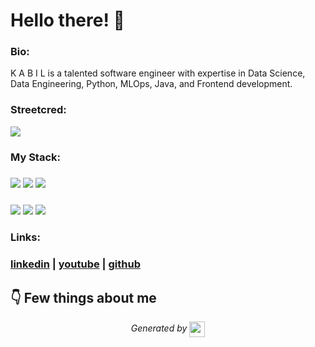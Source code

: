 
# Hello there! 👋


### Bio:

K A B I L is a talented software engineer with expertise in Data Science, Data Engineering, Python, MLOps, Java, and Frontend development.
            

### Streetcred:

<a href="https://www.tublian.com/profile/Kabilduke?ss=true"><img src="https://rd3ps1doua.execute-api.us-east-1.amazonaws.com/dev/ft/profile/streetcred/badge/Kabilduke?type=with_score"></a>

### My Stack:

### <img src="https://rd3ps1doua.execute-api.us-east-1.amazonaws.com/dev/ft/profile/streetcred/github/tag/Data%20Science"/> <img src="https://rd3ps1doua.execute-api.us-east-1.amazonaws.com/dev/ft/profile/streetcred/github/tag/Data%20Engineering"/> <img src="https://rd3ps1doua.execute-api.us-east-1.amazonaws.com/dev/ft/profile/streetcred/github/tag/Python"/>

### <img src="https://rd3ps1doua.execute-api.us-east-1.amazonaws.com/dev/ft/profile/streetcred/github/tag/MLOps"/> <img src="https://rd3ps1doua.execute-api.us-east-1.amazonaws.com/dev/ft/profile/streetcred/github/tag/Java"/> <img src="https://rd3ps1doua.execute-api.us-east-1.amazonaws.com/dev/ft/profile/streetcred/github/tag/Frontend"/>

### 

### Links:

### <a href="https://www.linkedin.com/in/k-a-b-i-l-223331171/">linkedin</a> | <a href="https://www.youtube.com/feeds/videos.xml?channel_id=UC67HGEOkHJO0-lF6XO2PGTQ">youtube</a> | <a href="https://www.github.com/Kabilduke">github</a>

## 👇 Few things about me


<div>

            
</div>




<p align="center">
<i>Generated by <a href="https://www.tublian.com/"><img src="https://tublian-newsletter-assets.s3.amazonaws.com/just-logo.png" width="25" style="vertical-align: middle"/></i>
</p>
